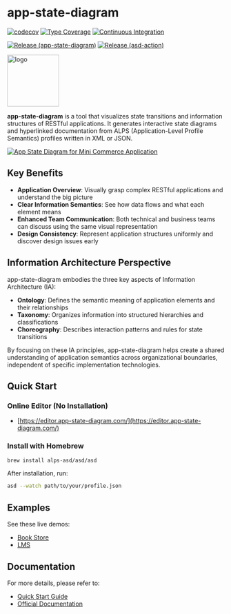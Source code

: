 # app-state-diagram

[![codecov](https://codecov.io/gh/alps-asd/app-state-diagram/branch/master/graph/badge.svg?token=FIVDUG18AZ)](https://codecov.io/gh/koriym/app-state-diagram)
[![Type Coverage](https://shepherd.dev/github/alps-asd/app-state-diagram/coverage.svg)](https://shepherd.dev/github/alps-asd/app-state-diagram)
[![Continuous Integration](https://github.com/alps-asd/app-state-diagram/actions/workflows/continuous-integration.yml/badge.svg)](https://github.com/alps-asd/app-state-diagram/actions/workflows/continuous-integration.yml)

[![Release (app-state-diagram)](https://github.com/alps-asd/app-state-diagram/actions/workflows/release-app-state-diagram.yml/badge.svg)](https://github.com/alps-asd/app-state-diagram/actions/workflows/release-app-state-diagram.yml)
[![Release (asd-action)](https://github.com/alps-asd/app-state-diagram/actions/workflows/release-asd-action.yml/badge.svg)](https://github.com/alps-asd/app-state-diagram/actions/workflows/release-asd-action.yml)

<img src="https://www.app-state-diagram.com/images/logo.png" width="120px" alt="logo">

**app-state-diagram** is a tool that visualizes state transitions and information structures of RESTful applications. It generates interactive state diagrams and hyperlinked documentation from ALPS (Application-Level Profile Semantics) profiles written in XML or JSON.

[![App State Diagram for Mini Commerce Application](https://www.app-state-diagram.com/app-state-diagram/mini-commerce/alps.svg)](https://www.app-state-diagram.com/app-state-diagram/mini-commerce/index.html)

## Key Benefits

- **Application Overview**: Visually grasp complex RESTful applications and understand the big picture
- **Clear Information Semantics**: See how data flows and what each element means
- **Enhanced Team Communication**: Both technical and business teams can discuss using the same visual representation
- **Design Consistency**: Represent application structures uniformly and discover design issues early

## Information Architecture Perspective

app-state-diagram embodies the three key aspects of Information Architecture (IA):

- **Ontology**: Defines the semantic meaning of application elements and their relationships
- **Taxonomy**: Organizes information into structured hierarchies and classifications
- **Choreography**: Describes interaction patterns and rules for state transitions

By focusing on these IA principles, app-state-diagram helps create a shared understanding of application semantics across organizational boundaries, independent of specific implementation technologies.

## Quick Start

### Online Editor (No Installation)

- [https://editor.app-state-diagram.com/](https://editor.app-state-diagram.com/)

### Install with Homebrew
```bash
brew install alps-asd/asd/asd
```

After installation, run:
```bash
asd --watch path/to/your/profile.json
```

## Examples

See these live demos:

- [Book Store](https://www.app-state-diagram.com/app-state-diagram/bookstore/)
- [LMS](https://www.app-state-diagram.com/app-state-diagram/lms/)

## Documentation

For more details, please refer to:
- [Quick Start Guide](https://www.app-state-diagram.com/manuals/1.0/en/quick-start.html)
- [Official Documentation](https://www.app-state-diagram.com/manuals/1.0/en/index.html)
